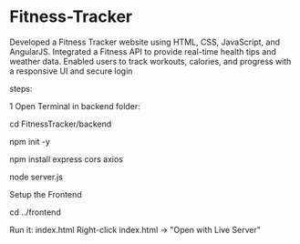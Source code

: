 # Fitness-Tracker
Developed a Fitness Tracker website using HTML, CSS, JavaScript, and AngularJS. Integrated a Fitness API to provide real-time health tips and weather data. Enabled users to track workouts, calories, and progress with a responsive UI and secure login


steps:


1 Open Terminal in backend folder:

cd FitnessTracker/backend

npm init -y

npm install express cors axios

node server.js

 Setup the Frontend

cd ../frontend

Run it: index.html
Right-click index.html → "Open with Live Server"


